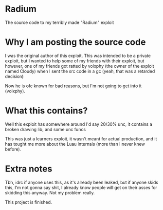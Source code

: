 # Radium
The source code to my terribly made "Radium" exploit

<h1>Why I am posting the source code</h1>
I was the original author of this exploit. This was intended to be a private exploit, but I wanted to help some of my friends with their exploit, but however, one of my friends got ratted
by volxphy (the owner of the exploit named Cloudy) when I sent the src code in a gc (yeah, that was a retarded decision)

Now he is ofc known for bad reasons, but I'm not going to get into it (volxphy).

<h1>What this contains?</h1>
Well this exploit has somewhere around I'd say 20/30% unc, it contains a broken drawing lib, and some unc funcs

This was just a learners exploit, it wasn't meant for actual production, and it has tought me more about the Luau internals (more than I never knew before).

<h1>Extra notes</h1>
Tbh, idrc if anyone uses this, as it's already been leaked, but if anyone skids this, I'm not gonna say shit, I already know people will get on their asses for skidding this anyway. Not my problem really.

This project is finished.
